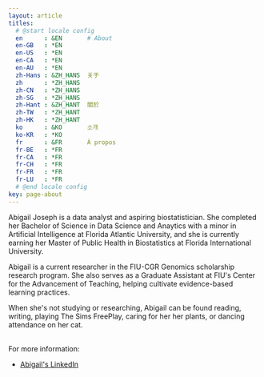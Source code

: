 ```yaml
---
layout: article
titles:
  # @start locale config
  en      : &EN       # About
  en-GB   : *EN
  en-US   : *EN
  en-CA   : *EN
  en-AU   : *EN
  zh-Hans : &ZH_HANS  关于
  zh      : *ZH_HANS
  zh-CN   : *ZH_HANS
  zh-SG   : *ZH_HANS
  zh-Hant : &ZH_HANT  關於
  zh-TW   : *ZH_HANT
  zh-HK   : *ZH_HANT
  ko      : &KO       소개
  ko-KR   : *KO
  fr      : &FR       À propos
  fr-BE   : *FR
  fr-CA   : *FR
  fr-CH   : *FR
  fr-FR   : *FR
  fr-LU   : *FR
  # @end locale config
key: page-about
---
```


Abigail Joseph is a data analyst and aspiring biostatistician. She completed her Bachelor of Science in Data Science and Anaytics with a minor in Artificial Intelligence at Florida Atlantic University, and she is currently earning her Master of Public Health in Biostatistics at Florida International University.

Abigail is a current researcher in the FIU-CGR Genomics scholarship research program. She also serves as a Graduate Assistant at FIU's Center for the Advancement of Teaching, helping cultivate evidence-based learning practices.

When she's not studying or researching, Abigail can be found reading, writing, playing The Sims FreePlay, caring for her her plants, or dancing attendance on her cat. <br> <br>

For more information:
- [Abigail's LinkedIn](https://www.linkedin.com/in/abigailjoseph-data) <br> <br> 
